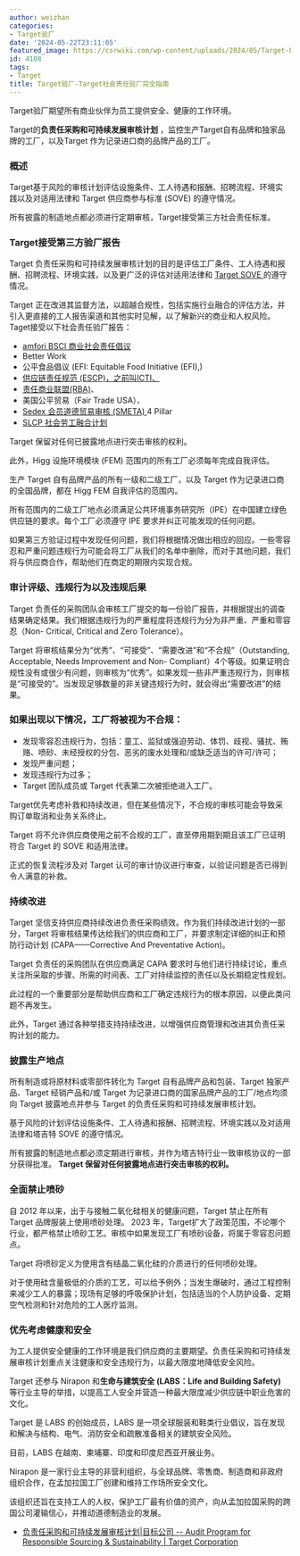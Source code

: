 ```yaml
---
author: weizhan
categories:
- Target验厂
date: '2024-05-22T23:11:05'
featured_image: https://csrwiki.com/wp-content/uploads/2024/05/Target-Logo.jpg
id: 4108
tags:
- Target
title: Target验厂-Target社会责任验厂完全指南
---
```


Target验厂期望所有商业伙伴为员工提供安全、健康的工作环境。  
  
Target的**负责任采购和可持续发展审核计划** ，监控生产Target自有品牌和独家品牌的工厂，以及Target 作为记录进口商的品牌产品的工厂。

###  概述

Target基于风险的审核计划评估设施条件、工人待遇和报酬、招聘流程、环境实践以及对适用法律和 Target 供应商参与标准 (SOVE) 的遵守情况。  
  
所有披露的制造地点都必须进行定期审核，Target接受第三方社会责任标准。  

### Target接受第三方验厂报告

Target 负责任采购和可持续发展审核计划的目的是评估工厂条件、工人待遇和报酬、招聘流程、环境实践，以及更广泛的评估对适用法律和 [Target SOVE
](https://csrwiki.com/target-audit-standards-of-vendor-engagement/) 的遵守情况。

Target
正在改进其监督方法，以超越合规性，包括实施行业融合的评估方法，并引入更直接的工人报告渠道和其他实时见解，以了解新兴的商业和人权风险。Taget接受以下社会责任验厂报告：

  * [amfori BSCI 商业社会责任倡议](https://csrwiki.com/bsci/)
  * Better Work
  * 公平食品倡议 (EFI: Equitable Food Initiative (EFI),)
  * [供应链责任规范 (ESCP)，之前叫ICTI、](https://csrwiki.com/ietp/)
  * [责任商业联盟(RBA)](https://csrwiki.com/rba/)、
  * 美国公平贸易（Fair Trade USA）、
  * [Sedex 会员道德贸易审核 (SMETA) ](https://csrwiki.com/sedex/)4 Pillar
  * [SLCP 社会劳工融合计划](https://csrwiki.com/slcp/)

Target 保留对任何已披露地点进行突击审核的权利。

此外，Higg 设施环境模块 (FEM) 范围内的所有工厂必须每年完成自我评估。  
  
生产 Target 自有品牌产品的所有一级和二级工厂，以及 Target 作为记录进口商的全国品牌，都在 Higg FEM 自我评估的范围内。  

所有范围内的二级工厂地点必须满足公共环境事务研究所（IPE）在中国建立绿色供应链的要求。每个工厂必须遵守 IPE 要求并纠正可能发现的任何问题。

如果第三方验证过程中发现任何问题，我们将根据情况做出相应的回应。一些零容忍和严重问题违规行为可能会将工厂从我们的名单中删除，而对于其他问题，我们将与供应商合作，帮助他们在商定的期限内实现合规。

### 审计评级、违规行为以及违规后果

Target
负责任的采购团队会审核工厂提交的每一份验厂报告，并根据提出的调查结果确定结果。我们根据违规行为的严重程度将违规行为分为非严重、严重和零容忍（Non-
Critical, Critical and Zero Tolerance）。  
  
Target 将审核结果分为“优秀”、“可接受”、“需要改进”和“不合规”（Outstanding, Acceptable, Needs
Improvement and Non-
Compliant）4个等级。如果证明合规性没有或很少有问题，则审核为“优秀”。如果发现一些非严重违规行为，则审核是“可接受的”。当发现足够数量的非关键违规行为时，就会得出“需要改进”的结果。  

### 如果出现以下情况，工厂将被视为不合规：

  * 发现零容忍违规行为，包括：童工、监狱或强迫劳动、体罚、歧视、骚扰、贿赂、喷砂、未经授权的分包、恶劣的废水处理和/或缺乏适当的许可/许可；
  * 发现严重问题；
  * 发现违规行为过多；
  * Target 团队成员或 Target 代表第二次被拒绝进入工厂。

Target优先考虑补救和持续改进，但在某些情况下，不合规的审核可能会导致采购订单取消和业务关系终止。

Target 将不允许供应商使用之前不合规的工厂，直至停用期到期且该工厂已证明符合 Target 的 SOVE 和适用法律。  
  
正式的恢复流程涉及对 Target 认可的审计协议进行审查，以验证问题是否已得到令人满意的补救。

### 持续改进

Target 坚信支持供应商持续改进负责任采购绩效。作为我们持续改进计划的一部分，Target
将审核结果传达给我们的供应商和工厂，并要求制定详细的纠正和预防行动计划 (CAPA——Corrective And Preventative
Action)。  
  
Target 负责任的采购团队在供应商满足 CAPA 要求时与他们进行持续讨论，重点关注所采取的步骤、所需的时间表、工厂对持续监控的责任以及长期稳定性规划。  
  
此过程的一个重要部分是帮助供应商和工厂确定违规行为的根本原因，以便此类问题不再发生。

此外，Target 通过各种举措支持持续改进，以增强供应商管理和改进其负责任采购计划的能力。

###  披露生产地点

所有制造或将原材料或零部件转化为 Target 自有品牌产品和包装、Target 独家产品、Target 经销产品和/或 Target
为记录进口商的国家品牌产品的工厂/地点均须向 Target 披露地点并参与 Target 的负责任采购和可持续发展审核计划。

基于风险的计划评估设施条件、工人待遇和报酬、招聘流程、环境实践以及对适用法律和塔吉特 SOVE 的遵守情况。  
  
所有披露的制造地点都必须定期进行审核，并作为塔吉特行业一致审核协议的一部分获得批准。 **Target 保留对任何披露地点进行突击审核的权利。**

### 全面禁止喷砂

自 2012 年以来，出于与接触二氧化硅相关的健康问题，Target 禁止在所有 Target 品牌服装上使用喷砂处理。 2023
年，Target扩大了政策范围，不论哪个行业，都严格禁止喷砂工艺。审核中如果发现工厂有喷砂设备，将属于零容忍问题点。

Target 将喷砂定义为使用含有结晶二氧化硅的介质进行的任何喷砂处理。

对于使用硅含量极低的介质的工艺，可以给予例外；当发生爆破时，通过工程控制来减少工人的暴露；现场有足够的呼吸保护计划，包括适当的个人防护设备、定期空气检测和针对危险的工人医疗监测。

### 优先考虑健康和安全

为工人提供安全健康的工作环境是我们供应商的主要期望。负责任采购和可持续发展审核计划重点关注健康和安全违规行为，以最大限度地降低安全风险。

Target 还参与 Nirapon 和**生命与建筑安全 (LABS：Life and Building Safety)**
等行业主导的举措，以提高工人安全并营造一种最大限度减少供应链中职业危害的文化。

Target 是 LABS 的创始成员，LABS 是一项全球服装和鞋类行业倡议，旨在发现和解决与结构、电气、消防安全和疏散准备相关的建筑安全风险。  
  
目前，LABS 在越南、柬埔寨、印度和印度尼西亚开展业务。

Nirapon 是一家行业主导的非营利组织，与全球品牌、零售商、制造商和非政府组织合作，在孟加拉国工厂创建和维持工作场所安全文化。  
  
该组织还旨在支持工人的人权，保护工厂最有价值的资产，向从孟加拉国采购的跨国公司灌输信心，并推动道德制造业的发展。

  * [负责任采购和可持续发展审核计划|目标公司 -- Audit Program for Responsible Sourcing & Sustainability | Target Corporation](https://corporate.target.com/sustainability-governance/responsible-supply-chains/audit-program)

